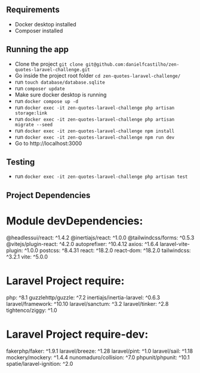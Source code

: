## Requirements
- Docker desktop installed
- Composer installed

## Running the app
- Clone the project `git clone git@github.com:danielfcastilho/zen-quotes-laravel-challenge.git`
- Go inside the project root folder `cd zen-quotes-laravel-challenge/`
- run `touch database/database.sqlite`
- run `composer update`
- Make sure docker desktop is running
- run `docker compose up -d`
- run `docker exec -it zen-quotes-laravel-challenge php artisan storage:link`
- run `docker exec -it zen-quotes-laravel-challenge php artisan migrate --seed`
- run `docker exec -it zen-quotes-laravel-challenge npm install`
- run `docker exec -it zen-quotes-laravel-challenge npm run dev`
- Go to http://localhost:3000

## Testing
- run `docker exec -it zen-quotes-laravel-challenge php artisan test`

## Project Dependencies
# Module devDependencies:
@headlessui/react: ^1.4.2
@inertiajs/react: ^1.0.0
@tailwindcss/forms: ^0.5.3
@vitejs/plugin-react: ^4.2.0
autoprefixer: ^10.4.12
axios: ^1.6.4
laravel-vite-plugin: ^1.0.0
postcss: ^8.4.31
react: ^18.2.0
react-dom: ^18.2.0
tailwindcss: ^3.2.1
vite: ^5.0.0
# Laravel Project require:
php: ^8.1
guzzlehttp/guzzle: ^7.2
inertiajs/inertia-laravel: ^0.6.3
laravel/framework: ^10.10
laravel/sanctum: ^3.2
laravel/tinker: ^2.8
tightenco/ziggy: ^1.0
# Laravel Project require-dev:
fakerphp/faker: ^1.9.1
laravel/breeze: ^1.28
laravel/pint: ^1.0
laravel/sail: ^1.18
mockery/mockery: ^1.4.4
nunomaduro/collision: ^7.0
phpunit/phpunit: ^10.1
spatie/laravel-ignition: ^2.0